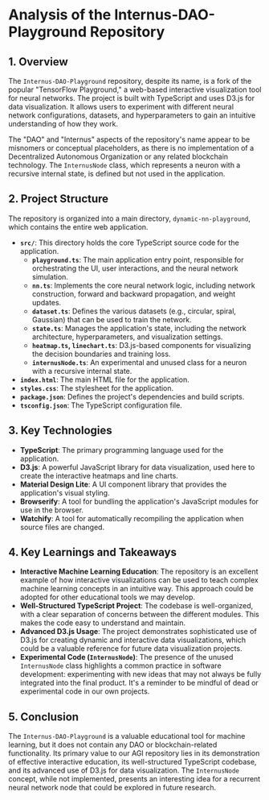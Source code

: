 # Analysis of the Internus-DAO-Playground Repository

## 1. Overview

The `Internus-DAO-Playground` repository, despite its name, is a fork of the popular "TensorFlow Playground," a web-based interactive visualization tool for neural networks. The project is built with TypeScript and uses D3.js for data visualization. It allows users to experiment with different neural network configurations, datasets, and hyperparameters to gain an intuitive understanding of how they work.

The "DAO" and "Internus" aspects of the repository's name appear to be misnomers or conceptual placeholders, as there is no implementation of a Decentralized Autonomous Organization or any related blockchain technology. The `InternusNode` class, which represents a neuron with a recursive internal state, is defined but not used in the application.

## 2. Project Structure

The repository is organized into a main directory, `dynamic-nn-playground`, which contains the entire web application.

- **`src/`**: This directory holds the core TypeScript source code for the application.
  - **`playground.ts`**: The main application entry point, responsible for orchestrating the UI, user interactions, and the neural network simulation.
  - **`nn.ts`**: Implements the core neural network logic, including network construction, forward and backward propagation, and weight updates.
  - **`dataset.ts`**: Defines the various datasets (e.g., circular, spiral, Gaussian) that can be used to train the network.
  - **`state.ts`**: Manages the application's state, including the network architecture, hyperparameters, and visualization settings.
  - **`heatmap.ts`, `linechart.ts`**: D3.js-based components for visualizing the decision boundaries and training loss.
  - **`internusNode.ts`**: An experimental and unused class for a neuron with a recursive internal state.
- **`index.html`**: The main HTML file for the application.
- **`styles.css`**: The stylesheet for the application.
- **`package.json`**: Defines the project's dependencies and build scripts.
- **`tsconfig.json`**: The TypeScript configuration file.

## 3. Key Technologies

- **TypeScript**: The primary programming language used for the application.
- **D3.js**: A powerful JavaScript library for data visualization, used here to create the interactive heatmaps and line charts.
- **Material Design Lite**: A UI component library that provides the application's visual styling.
- **Browserify**: A tool for bundling the application's JavaScript modules for use in the browser.
- **Watchify**: A tool for automatically recompiling the application when source files are changed.

## 4. Key Learnings and Takeaways

- **Interactive Machine Learning Education**: The repository is an excellent example of how interactive visualizations can be used to teach complex machine learning concepts in an intuitive way. This approach could be adopted for other educational tools we may develop.
- **Well-Structured TypeScript Project**: The codebase is well-organized, with a clear separation of concerns between the different modules. This makes the code easy to understand and maintain.
- **Advanced D3.js Usage**: The project demonstrates sophisticated use of D3.js for creating dynamic and interactive data visualizations, which could be a valuable reference for future data visualization projects.
- **Experimental Code (`InternusNode`)**: The presence of the unused `InternusNode` class highlights a common practice in software development: experimenting with new ideas that may not always be fully integrated into the final product. It's a reminder to be mindful of dead or experimental code in our own projects.

## 5. Conclusion

The `Internus-DAO-Playground` is a valuable educational tool for machine learning, but it does not contain any DAO or blockchain-related functionality. Its primary value to our AGI repository lies in its demonstration of effective interactive education, its well-structured TypeScript codebase, and its advanced use of D3.js for data visualization. The `InternusNode` concept, while not implemented, presents an interesting idea for a recurrent neural network node that could be explored in future research.